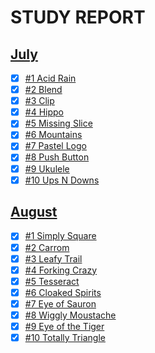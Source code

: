 # STUDY REPORT
## [July](https://github.com/NamHuynh98/CSSBattle/blob/master/Study%20Report%20July)
- [x] [#1 Acid Rain](https://cssbattle.dev/play/5)
- [x] [#2 Blend](https://cssbattle.dev/play/63)
- [x] [#3 Clip](https://cssbattle.dev/play/73)
- [x] [#4 Hippo](https://cssbattle.dev/play/75)
- [x] [#5 Missing Slice](https://cssbattle.dev/play/6)
- [x] [#6 Mountains](https://cssbattle.dev/play/46)
- [x] [#7 Pastel Logo](https://cssbattle.dev/play/53)
- [x] [#8 Push Button](https://cssbattle.dev/play/3)
- [x] [#9 Ukulele](https://cssbattle.dev/play/78)
- [x] [#10 Ups N Downs](https://cssbattle.dev/play/4)
## [August](https://github.com/NamHuynh98/CSSBattle/blob/master/Study%20Report%20August)
- [x] [#1 Simply Square](https://cssbattle.dev/play/1)
- [x] [#2 Carrom](https://cssbattle.dev/play/2)
- [x] [#3 Leafy Trail](https://cssbattle.dev/play/7)
- [x] [#4 Forking Crazy](https://cssbattle.dev/play/8)
- [x] [#5 Tesseract](https://cssbattle.dev/play/9)
- [x] [#6 Cloaked Spirits](https://cssbattle.dev/play/10)
- [x] [#7 Eye of Sauron](https://cssbattle.dev/play/11)
- [x] [#8 Wiggly Moustache](https://cssbattle.dev/play/12)
- [x] [#9 Eye of the Tiger](https://cssbattle.dev/play/16)
- [x] [#10 Totally Triangle](https://cssbattle.dev/play/13)